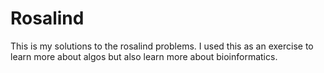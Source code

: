 # Rosalind

This is my solutions to the rosalind problems. I used this as an exercise to learn more about algos but also learn more about bioinformatics.
